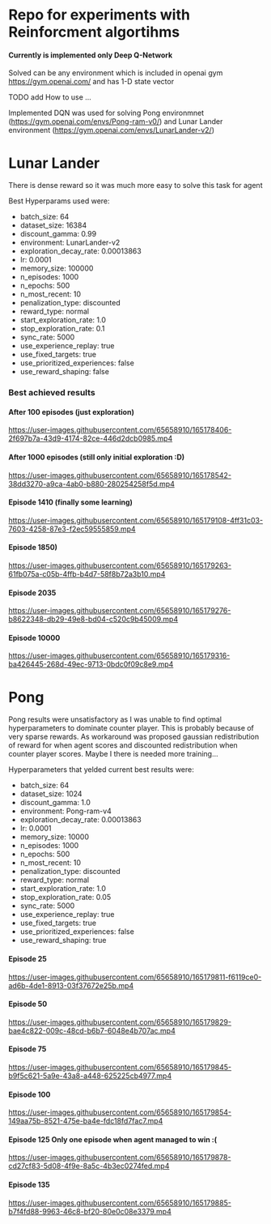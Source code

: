 # Repo for experiments with Reinforcment algortihms

#### Currently is implemented only Deep Q-Network

Solved can be any environment which is included in openai gym https://gym.openai.com/ and has 1-D state vector 

TODO add How to use ...


Implemented DQN was used for solving Pong environmnet (https://gym.openai.com/envs/Pong-ram-v0/) and 
 Lunar Lander environment (https://gym.openai.com/envs/LunarLander-v2/)


# Lunar Lander


There is dense reward so it was much more easy to solve this task for agent

Best Hyperparams used were:

- batch_size: 64
- dataset_size: 16384
- discount_gamma: 0.99
- environment: LunarLander-v2
- exploration_decay_rate: 0.00013863
- lr: 0.0001
- memory_size: 100000
- n_episodes: 1000
- n_epochs: 500
- n_most_recent: 10
- penalization_type: discounted
- reward_type: normal
- start_exploration_rate: 1.0
- stop_exploration_rate: 0.1
- sync_rate: 5000
- use_experience_replay: true
- use_fixed_targets: true
- use_prioritized_experiences: false
- use_reward_shaping: false

### Best achieved results

#### After 100 episodes (just exploration)

https://user-images.githubusercontent.com/65658910/165178406-2f697b7a-43d9-4174-82ce-446d2dcb0985.mp4

#### After 1000 episodes (still only initial exploration :D)

https://user-images.githubusercontent.com/65658910/165178542-38dd3270-a9ca-4ab0-b880-280254258f5d.mp4

#### Episode 1410 (finally some learning)

https://user-images.githubusercontent.com/65658910/165179108-4ff31c03-7603-4258-87e3-f2ec59555859.mp4



#### Episode 1850)

https://user-images.githubusercontent.com/65658910/165179263-61fb075a-c05b-4ffb-b4d7-58f8b72a3b10.mp4


#### Episode 2035
https://user-images.githubusercontent.com/65658910/165179276-b8622348-db29-49e8-bd04-c520c9b45009.mp4



#### Episode 10000
https://user-images.githubusercontent.com/65658910/165179316-ba426445-268d-49ec-9713-0bdc0f09c8e9.mp4



# Pong

Pong results were unsatisfactory as I was unable to find optimal hyperparameters to dominate counter player.
This is probably because of very sparse rewards. As workaround was proposed gaussian redistribution of reward for when agent scores and discounted redistribution when
counter player scores. 
Maybe I there is needed more training...


Hyperparameters that yelded current best results were:

- batch_size: 64
- dataset_size: 1024
- discount_gamma: 1.0
- environment: Pong-ram-v4
- exploration_decay_rate: 0.00013863
- lr: 0.0001
- memory_size: 10000
- n_episodes: 1000
- n_epochs: 500
- n_most_recent: 10
- penalization_type: discounted
- reward_type: normal
- start_exploration_rate: 1.0
- stop_exploration_rate: 0.05
- sync_rate: 5000
- use_experience_replay: true
- use_fixed_targets: true
- use_prioritized_experiences: false
- use_reward_shaping: true

#### Episode 25

https://user-images.githubusercontent.com/65658910/165179811-f6119ce0-ad6b-4de1-8913-03f37672e25b.mp4



#### Episode 50

https://user-images.githubusercontent.com/65658910/165179829-bae4c822-009c-48cd-b6b7-6048e4b707ac.mp4



#### Episode 75

https://user-images.githubusercontent.com/65658910/165179845-b9f5c621-5a9e-43a8-a448-625225cb4977.mp4


#### Episode 100

https://user-images.githubusercontent.com/65658910/165179854-149aa75b-8521-475e-ba4e-fdc18fd7fac7.mp4


#### Episode 125 Only one episode when agent managed to win :(

https://user-images.githubusercontent.com/65658910/165179878-cd27cf83-5d08-4f9e-8a5c-4b3ec0274fed.mp4


#### Episode 135

https://user-images.githubusercontent.com/65658910/165179885-b7f4fd88-9963-46c8-bf20-80e0c08e3379.mp4

